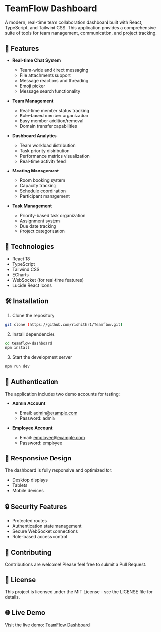 # TeamFlow Dashboard

A modern, real-time team collaboration dashboard built with React, TypeScript, and Tailwind CSS. This application provides a comprehensive suite of tools for team management, communication, and project tracking.

## 🌟 Features

- **Real-time Chat System**
  - Team-wide and direct messaging
  - File attachments support
  - Message reactions and threading
  - Emoji picker
  - Message search functionality

- **Team Management**
  - Real-time member status tracking
  - Role-based member organization
  - Easy member addition/removal
  - Domain transfer capabilities

- **Dashboard Analytics**
  - Team workload distribution
  - Task priority distribution
  - Performance metrics visualization
  - Real-time activity feed

- **Meeting Management**
  - Room booking system
  - Capacity tracking
  - Schedule coordination
  - Participant management

- **Task Management**
  - Priority-based task organization
  - Assignment system
  - Due date tracking
  - Project categorization

## 🚀 Technologies

- React 18
- TypeScript
- Tailwind CSS
- ECharts
- WebSocket (for real-time features)
- Lucide React Icons

## 🛠️ Installation

1. Clone the repository
```bash
git clone (https://github.com/rishithr1/Teamflow.git)
```

2. Install dependencies
```bash
cd teamflow-dashboard
npm install
```

3. Start the development server
```bash
npm run dev
```

## 🔑 Authentication

The application includes two demo accounts for testing:

- **Admin Account**
  - Email: admin@example.com
  - Password: admin

- **Employee Account**
  - Email: employee@example.com
  - Password: employee

## 📱 Responsive Design

The dashboard is fully responsive and optimized for:
- Desktop displays
- Tablets
- Mobile devices

## 🔒 Security Features

- Protected routes
- Authentication state management
- Secure WebSocket connections
- Role-based access control

## 🤝 Contributing

Contributions are welcome! Please feel free to submit a Pull Request.

## 📄 License

This project is licensed under the MIT License - see the LICENSE file for details.

## 🌐 Live Demo

Visit the live demo: [TeamFlow Dashboard](https://gleaming-twilight-b4297f.netlify.app)
